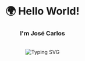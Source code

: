 <div align="center">

# 🌍 Hello World!

### I'm José Carlos

<br>

<img src="https://readme-typing-svg.herokuapp.com?font=Fira+Code&weight=600&size=24&duration=7000&pause=500&color=5EEAD4&center=true&vCenter=true&width=400&lines=Web+Developer" alt="Typing SVG" />

</div>


